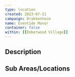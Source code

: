```yaml
---
type: location
created: 2023-07-11
campaign: Drakkenheim
name: Eventide Manor
container: false
within: [[Emberwood Village]]
---
```


## Description


## Sub Areas/Locations

<!-- QueryToSerialize: LIST FROM "TTRPG/Drakkenheim/Locations" WHERE within = "Eventide Manor" -->

